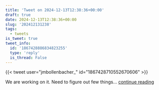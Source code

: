 ```yaml
---
title: 'Tweet on 2024-12-13T12:38:36+00:00'
draft: true
date: 2024-12-13T12:38:36+00:00
slug: '202412131238'
tags:
  - tweets
is_tweet: true
tweet_info:
  id: '1867428886834823255'
  type: 'reply'
  is_thread: False
---
```




{{< tweet user="jmbollenbacher_" id="1867428710552670606" >}}

We are working on it. Need to figure out few things… [continue reading](https://x.com/sytelus/status/1867428886834823255)
